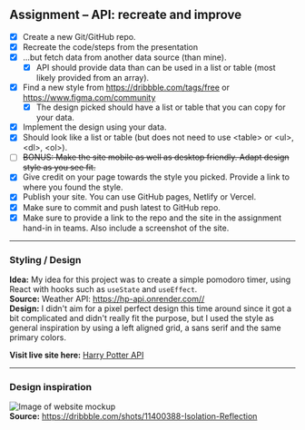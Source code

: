 ## Assignment – API: recreate and improve

- [X] Create a new Git/GitHub repo.
- [X] Recreate the code/steps from the presentation
- [X] ...but fetch data from another data source (than mine).
  - [X] API should provide data than can be used in a list or table (most likely provided from an array).
- [X] Find a new style from https://dribbble.com/tags/free or https://www.figma.com/community
  - [X] The design picked should have a list or table that you can copy for your data.
- [X] Implement the design using your data.
- [X] Should look like a list or table (but does not need to use \<table\> or \<ul\>, \<dl\>, \<ol\>).
- [ ] ~~BONUS: Make the site mobile as well as desktop friendly. Adapt design style as you see fit.~~
- [X] Give credit on your page towards the style you picked. Provide a link to where you found the style.
- [X] Publish your site. You can use GitHub pages, Netlify or Vercel.
- [X] Make sure to commit and push latest to GitHub repo.
- [X] Make sure to provide a link to the repo and the site in the assignment hand-in in teams. Also include a screenshot of the site.

---

### Styling / Design
**Idea:** My idea for this project was to create a simple pomodoro timer, using React with hooks such as ```useState``` and ```useEffect```. <br>
**Source:** Weather API: https://hp-api.onrender.com//<br>
**Design:** I didn't aim for a pixel perfect design this time around since it got a bit complicated and didn't really fit the purpose, but I used the style as general inspiration by using a left aligned grid, a sans serif and the same primary colors.

**Visit live site here:** [Harry Potter API](https://assignment4-javascript-frameworks.vercel.app/)

---

### Design inspiration
![Image of website mockup](https://user-images.githubusercontent.com/116844306/221381104-d340e619-45a7-4ca5-b93a-2b134d885451.png)<br>
**Source:** https://dribbble.com/shots/11400388-Isolation-Reflection